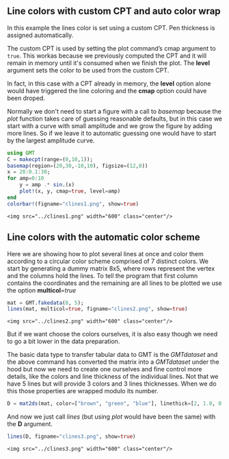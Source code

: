 ## Line colors with custom CPT and auto color wrap

In this example the lines color is set using a custom CPT. Pen thickness is assigned automatically.

The custom CPT is used by setting the plot command’s cmap argument to ``true``. This workas because we previously computed the CPT and it will remain in memory until it's consumed when we finish the plot. The **level** argument sets the color to be used from the custom CPT.

In fact, in this case with a CPT already in memory, the **level** option alone would have triggered the line coloring and the **cmap** option could have been droped.

Normally we don't need to start a figure with a call to *basemap* because the *plot* function takes care of guessing reasonable  defaults, but in this case we start with a curve with small amplitude and we grow the figure by adding more lines. So if we leave it to automatic guessing one would have to start by the largest amplitude curve.

```julia
using GMT
C = makecpt(range=(0,10,1));
basemap(region=(20,30,-10,10), figsize=(12,8))
x = 20:0.1:30;
for amp=0:10
	y = amp .* sin.(x)
	plot!(x, y, cmap=true, level=amp)
end
colorbar!(figname="clines1.png", show=true)
```

```@raw html
<img src="../clines1.png" width="600" class="center"/>
```

## Line colors with the automatic color scheme

Here we are showing how to plot several lines at once and color them according to a circular color scheme comprised of 7 distinct colors. We start by generating a dummy matrix 8x5, where rows represent the vertex and the columns hold the lines. To tell the program that first column contains the coordinates and the remaining are all lines to be plotted we use the option **multicol**=*true*

```julia
mat = GMT.fakedata(8, 5);
lines(mat, multicol=true, figname="clines2.png", show=true)
```

```@raw html
<img src="../clines2.png" width="600" class="center"/>
```

But if we want choose the colors ourselves, it is also easy though we need to go a bit lower in the data preparation.

The basic data type to transfer tabular data to GMT is the *GMTdataset* and the above command has converted the matrix into a *GMTdataset* under the hood but now we need to create one ourselves and fine control more details, like the colors and line thickness of the individual lines. Not that we have 5 lines but will provide 3 colors and 3 lines thicknesses. When we do this those properties are wrapped modulo its number.

```julia
D = mat2ds(mat, color=["brown", "green", "blue"], linethick=[2, 1.0, 0.5, 0.25], multi=true);
```

And now we just call *lines* (but using *plot* would have been the same) with the **D** argument.

```julia
lines(D, figname="clines3.png", show=true)
```

```@raw html
<img src="../clines3.png" width="600" class="center"/>
```